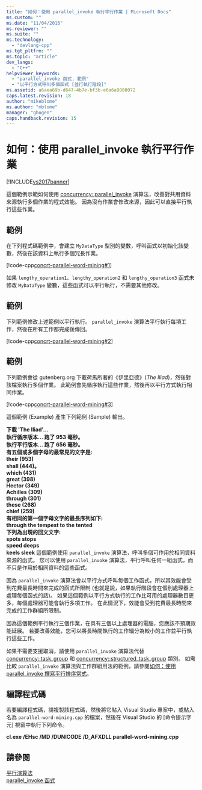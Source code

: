 ```yaml
---
title: "如何：使用 parallel_invoke 執行平行作業 | Microsoft Docs"
ms.custom: ""
ms.date: "11/04/2016"
ms.reviewer: ""
ms.suite: ""
ms.technology: 
  - "devlang-cpp"
ms.tgt_pltfrm: ""
ms.topic: "article"
dev_langs: 
  - "C++"
helpviewer_keywords: 
  - "parallel_invoke 函式, 範例"
  - "以平行方式呼叫多個函式 [並行執行階段]"
ms.assetid: a6aea69b-d647-4b7e-bf3b-e6a6a9880072
caps.latest.revision: 18
author: "mikeblome"
ms.author: "mblome"
manager: "ghogen"
caps.handback.revision: 15
---
```

# 如何：使用 parallel_invoke 執行平行作業
[!INCLUDE[vs2017banner](../../assembler/inline/includes/vs2017banner.md)]

這個範例示範如何使用 [concurrency::parallel\_invoke](../Topic/parallel_invoke%20Function.md) 演算法，改善對共用資料來源執行多個作業的程式效能。  因為沒有作業會修改來源，因此可以直接平行執行這些作業。  
  
## 範例  
 在下列程式碼範例中，會建立 `MyDataType` 型別的變數，呼叫函式以初始化該變數，然後在該資料上執行多個冗長作業。  
  
 [!code-cpp[concrt-parallel-word-mining#1](../../parallel/concrt/codesnippet/CPP/how-to-use-parallel-invoke-to-execute-parallel-operations_1.cpp)]  
  
 如果 `lengthy_operation1`、`lengthy_operation2` 和 `lengthy_operation3` 函式未修改 `MyDataType` 變數，這些函式可以平行執行，不需要其他修改。  
  
## 範例  
 下列範例修改上述範例以平行執行。  `parallel_invoke` 演算法平行執行每項工作，然後在所有工作都完成後傳回。  
  
 [!code-cpp[concrt-parallel-word-mining#2](../../parallel/concrt/codesnippet/CPP/how-to-use-parallel-invoke-to-execute-parallel-operations_2.cpp)]  
  
## 範例  
 下列範例會從 gutenberg.org 下載荷馬所著的《伊里亞德》\(*The Iliad*\)，然後對該檔案執行多個作業。  此範例會先循序執行這些作業，然後再以平行方式執行相同作業。  
  
 [!code-cpp[concrt-parallel-word-mining#3](../../parallel/concrt/codesnippet/CPP/how-to-use-parallel-invoke-to-execute-parallel-operations_3.cpp)]  
  
 這個範例 \(Example\) 產生下列範例 \(Sample\) 輸出。  
  
  **下載 'The Iliad'...**  
**執行循序版本… 跑了 953 毫秒。**  
**執行平行版本... 跑了 656 毫秒。**  
**有五個或多個字母的最常見的文字是:**  
 **their \(953\)**  
 **shall \(444\)。**  
 **which \(431\)**  
 **great \(398\)**  
 **Hector \(349\)**  
 **Achilles \(309\)**  
 **through \(301\)**  
 **these \(268\)**  
 **chief \(259\)**  
**有相同的第一個字母文字的最長序列如下:**  
 **through the tempest to the tented**  
**下列為出現的回文文字:**  
 **spots stops**  
 **speed deeps**  
 **keels sleek** 這個範例使用 `parallel_invoke` 演算法，呼叫多個可作用於相同資料來源的函式。  您可以使用 `parallel_invoke` 演算法，平行呼叫任何一組函式，而不只是作用於相同資料的這些函式。  
  
 因為 `parallel_invoke` 演算法會以平行方式呼叫每個工作函式，所以其效能會受到花費最長時間來完成的函式所限制 \(也就是說，如果執行階段會在個別處理器上處理每個函式的話\)。  如果這個範例以平行方式執行的工作比可用的處理器數目更多，每個處理器可能會執行多項工作。  在此情況下，效能會受到花費最長時間來完成的工作群組所限制。  
  
 因為這個範例平行執行三個作業，在具有三個以上處理器的電腦，您應該不預期效能延展。  若要改善效能，您可以將長時間執行的工作細分為較小的工作並平行執行這些工作。  
  
 如果不需要支援取消，請使用 `parallel_invoke` 演算法代替 [concurrency::task\_group](../Topic/task_group%20Class.md) 和 [concurrency::structured\_task\_group](../../parallel/concrt/reference/structured-task-group-class.md) 類別。  如需比較 `parallel_invoke` 演算法與工作群組用法的範例，請參閱[如何：使用 parallel\_invoke 撰寫平行排序常式](../../parallel/concrt/how-to-use-parallel-invoke-to-write-a-parallel-sort-routine.md)。  
  
## 編譯程式碼  
 若要編譯程式碼，請複製該程式碼，然後將它貼入 Visual Studio 專案中，或貼入名為 `parallel-word-mining.cpp` 的檔案，然後在 Visual Studio 的 \[命令提示字元\] 視窗中執行下列命令。  
  
 **cl.exe \/EHsc \/MD \/DUNICODE \/D\_AFXDLL parallel\-word\-mining.cpp**  
  
## 請參閱  
 [平行演算法](../../parallel/concrt/parallel-algorithms.md)   
 [parallel\_invoke 函式](../Topic/parallel_invoke%20Function.md)